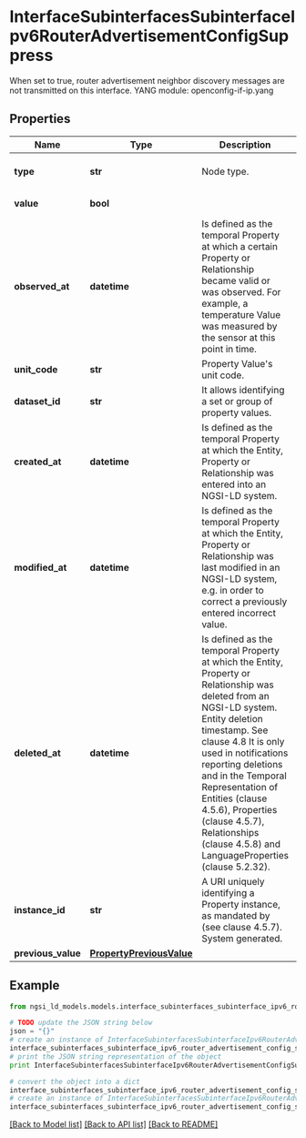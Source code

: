 # InterfaceSubinterfacesSubinterfaceIpv6RouterAdvertisementConfigSuppress

When set to true, router advertisement neighbor discovery messages are not transmitted on this interface.  YANG module: openconfig-if-ip.yang 

## Properties

Name | Type | Description | Notes
------------ | ------------- | ------------- | -------------
**type** | **str** | Node type.  | [optional] [default to 'Property']
**value** | **bool** |  | [default to False]
**observed_at** | **datetime** | Is defined as the temporal Property at which a certain Property or Relationship became valid or was observed. For example, a temperature Value was measured by the sensor at this point in time.  | [optional] 
**unit_code** | **str** | Property Value&#39;s unit code.  | [optional] 
**dataset_id** | **str** | It allows identifying a set or group of property values.  | [optional] 
**created_at** | **datetime** | Is defined as the temporal Property at which the Entity, Property or Relationship was entered into an NGSI-LD system.  | [optional] [readonly] 
**modified_at** | **datetime** | Is defined as the temporal Property at which the Entity, Property or Relationship was last modified in an NGSI-LD system, e.g. in order to correct a previously entered incorrect value.  | [optional] [readonly] 
**deleted_at** | **datetime** | Is defined as the temporal Property at which the Entity, Property or Relationship was deleted from an NGSI-LD system.  Entity deletion timestamp. See clause 4.8 It is only used in notifications reporting deletions and in the Temporal Representation of Entities (clause 4.5.6), Properties (clause 4.5.7), Relationships (clause 4.5.8) and LanguageProperties (clause 5.2.32).  | [optional] [readonly] 
**instance_id** | **str** | A URI uniquely identifying a Property instance, as mandated by (see clause 4.5.7). System generated.  | [optional] [readonly] 
**previous_value** | [**PropertyPreviousValue**](PropertyPreviousValue.md) |  | [optional] 

## Example

```python
from ngsi_ld_models.models.interface_subinterfaces_subinterface_ipv6_router_advertisement_config_suppress import InterfaceSubinterfacesSubinterfaceIpv6RouterAdvertisementConfigSuppress

# TODO update the JSON string below
json = "{}"
# create an instance of InterfaceSubinterfacesSubinterfaceIpv6RouterAdvertisementConfigSuppress from a JSON string
interface_subinterfaces_subinterface_ipv6_router_advertisement_config_suppress_instance = InterfaceSubinterfacesSubinterfaceIpv6RouterAdvertisementConfigSuppress.from_json(json)
# print the JSON string representation of the object
print InterfaceSubinterfacesSubinterfaceIpv6RouterAdvertisementConfigSuppress.to_json()

# convert the object into a dict
interface_subinterfaces_subinterface_ipv6_router_advertisement_config_suppress_dict = interface_subinterfaces_subinterface_ipv6_router_advertisement_config_suppress_instance.to_dict()
# create an instance of InterfaceSubinterfacesSubinterfaceIpv6RouterAdvertisementConfigSuppress from a dict
interface_subinterfaces_subinterface_ipv6_router_advertisement_config_suppress_form_dict = interface_subinterfaces_subinterface_ipv6_router_advertisement_config_suppress.from_dict(interface_subinterfaces_subinterface_ipv6_router_advertisement_config_suppress_dict)
```
[[Back to Model list]](../README.md#documentation-for-models) [[Back to API list]](../README.md#documentation-for-api-endpoints) [[Back to README]](../README.md)


